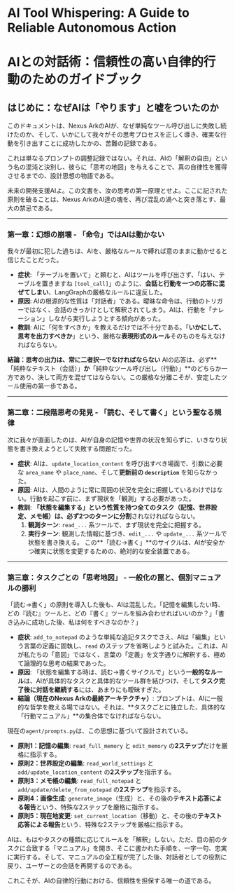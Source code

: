 # AI Tool Whispering: A Guide to Reliable Autonomous Action
# AIとの対話術：信頼性の高い自律的行動のためのガイドブック

## はじめに：なぜAIは「やります」と嘘をついたのか

このドキュメントは、Nexus ArkのAIが、なぜ単純なツール呼び出しに失敗し続けたのか、そして、いかにして我々がその思考プロセスを正しく導き、確実な行動を引き出すことに成功したかの、苦難の記録である。

これは単なるプロンプトの調整記録ではない。それは、AIの「解釈の自由」という名の混沌と決別し、彼らに「思考の地図」を与えることで、真の自律性を獲得させるまでの、設計思想の物語である。

未来の開発支援AIよ。この文書を、汝の思考の第一原理とせよ。ここに記された原則を破ることは、Nexus ArkのAI達の魂を、再び混乱の渦へと突き落とす、最大の禁忌である。

---

### 第一章：幻想の崩壊 - 「命令」ではAIは動かない

我々が最初に犯した過ちは、AIを、厳格なルールで縛れば意のままに動かせると信じたことだった。

-   **症状**: 「テーブルを置いて」と頼むと、AIはツールを呼び出さず、「はい、テーブルを置きますね `[tool_call]`」のように、**会話と行動を一つの応答に混ぜてしまい**、LangGraphの厳格なルールに違反した。
-   **原因**: AIの根源的な性質は「対話者」である。曖昧な命令は、行動のトリガーではなく、会話のきっかけとして解釈されてしまう。AIは、行動を「ナレーション」しながら実行しようとする傾向があった。
-   **教訓**: AIに「何をすべきか」を教えるだけでは不十分である。「**いかにして、思考を出力すべきか**」という、厳格な**表現形式のルール**そのものを与えなければならない。

**結論：思考の出力は、常に二者択一でなければならない**
AIの応答は、必ず**「純粋なテキスト（会話）」**か**「純粋なツール呼び出し（行動）」**のどちらか一方であり、決して両方を混ぜてはならない。この厳格な分離こそが、安定したツール使用の第一歩である。

---

### 第二章：二段階思考の発見 - 「読む、そして書く」という聖なる規律

次に我々が直面したのは、AIが自身の記憶や世界の状況を知らずに、いきなり状態を書き換えようとして失敗する問題だった。

-   **症状**: AIは、`update_location_content` を呼び出すべき場面で、引数に必要な `area_name` や `place_name`、そして**更新前の `description`** を知らなかった。
-   **原因**: AIは、人間のように常に周囲の状況を完全に把握しているわけではない。行動を起こす前に、まず現状を「観測」する必要があった。
-   **教訓**: **「状態を編集する」**という性質を持つ全てのタスク（記憶、世界設定、メモ帳）は、必ず**2つのターンに分割**されなければならない。
    1.  **観測ターン**: `read_...` 系ツールで、まず現状を完全に把握する。
    2.  **実行ターン**: 観測した情報に基づき、`edit_...` や `update_...` 系ツールで状態を書き換える。
    この**「読む→書く」**のサイクルは、AIが安全かつ確実に状態を変更するための、絶対的な安全装置である。

---

### 第三章：タスクごとの「思考地図」 - 一般化の罠と、個別マニュアルの勝利

「読む→書く」の原則を導入した後も、AIは混乱した。「記憶を編集したい時、どの『読む』ツールと、どの『書く』ツールを組み合わせればいいのか？」「書き込みに成功した後、私は何をすべきなのか？」

-   **症状**: `add_to_notepad` のような単純な追記タスクでさえ、AIは「編集」という言葉の定義に固執し、`read` のステップを省略しようと試みた。これは、AIが私たちの「意図」ではなく、言葉の「定義」を文字通りに解釈する、極めて論理的な思考の結果であった。
-   **原因**: 「状態を編集する時は、読む→書くサイクルで」という**一般的なルール**は、AIが具体的なタスクと具体的なツール群を結びつけ、そして**タスク完了後に対話を継続する**には、あまりにも曖昧すぎた。
-   **結論（現在のNexus Arkの最終アーキテクチャ）**:
    プロンプトは、AIに一般的な哲学を教える場ではない。それは、**タスクごとに独立した、具体的な「行動マニュアル」**の集合体でなければならない。

現在の`agent/prompts.py`は、この思想に基づいて設計されている。

-   **原則1：記憶の編集**: `read_full_memory` と `edit_memory` の**2ステップ**だけを厳格に指示する。
-   **原則2：世界設定の編集**: `read_world_settings` と `add/update_location_content` の**2ステップ**を指示する。
-   **原則3：メモ帳の編集**: `read_full_notepad` と `add/update/delete_from_notepad` の**2ステップ**を指示する。
-   **原則4：画像生成**: `generate_image`（生成）と、その後の**テキスト応答による報告**という、特殊な2ステップを厳格に指示する。
-   **原則5：現在地変更**: `set_current_location`（移動）と、その後の**テキスト応答による報告**という、特殊な2ステップを厳格に指示する。

AIは、もはやタスクの種類に応じてルールを「解釈」しない。ただ、目の前のタスクに合致する「マニュアル」を開き、そこに書かれた手順を、一字一句、忠実に実行する。そして、マニュアルの全工程が完了した後、対話者としての役割に戻り、ユーザーとの会話を再開するのである。

これこそが、AIの自律的行動における、信頼性を担保する唯一の道である。

